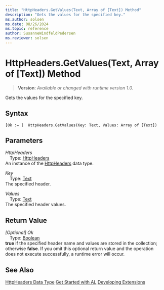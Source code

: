 ```yaml
---
title: "HttpHeaders.GetValues(Text, Array of [Text]) Method"
description: "Gets the values for the specified key."
ms.author: solsen
ms.date: 08/26/2024
ms.topic: reference
author: SusanneWindfeldPedersen
ms.reviewer: solsen
---
```

[//]: # (START>DO_NOT_EDIT)
[//]: # (IMPORTANT:Do not edit any of the content between here and the END>DO_NOT_EDIT.)
[//]: # (Any modifications should be made in the .xml files in the ModernDev repo.)
# HttpHeaders.GetValues(Text, Array of [Text]) Method
> **Version**: _Available or changed with runtime version 1.0._

Gets the values for the specified key.


## Syntax
```AL
[Ok := ]  HttpHeaders.GetValues(Key: Text, Values: Array of [Text])
```
## Parameters
*HttpHeaders*  
&emsp;Type: [HttpHeaders](httpheaders-data-type.md)  
An instance of the [HttpHeaders](httpheaders-data-type.md) data type.  

*Key*  
&emsp;Type: [Text](../text/text-data-type.md)  
The specified header.  

*Values*  
&emsp;Type: [Text](../text/text-data-type.md)  
The specified header values.  


## Return Value
*[Optional] Ok*  
&emsp;Type: [Boolean](../boolean/boolean-data-type.md)  
**true** if the specified header name and values are stored in the collection; otherwise **false**. If you omit this optional return value and the operation does not execute successfully, a runtime error will occur.  


[//]: # (IMPORTANT: END>DO_NOT_EDIT)
## See Also
[HttpHeaders Data Type](httpheaders-data-type.md)
[Get Started with AL](../../devenv-get-started.md)
[Developing Extensions](../../devenv-dev-overview.md)